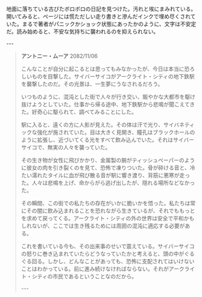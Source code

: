 地面に落ちている古びたボロボロの日記を見つけた。汚れと埃にまみれている。開いてみると、ページには慌ただしい走り書きと滲んだインクで埋め尽くされていた。まるで著者がパニックかショック状態にあったかのように、文字は不安定だ。読み始めると、不安な気持ちに襲われるのを抑えられない。

_---_

> **アントニー・ムーア**
> 2082/11/06
>
> こんなことが自分に起こるとは思ってもみなかったが、今日は本当に恐ろしいものを目撃した。サイバーサイコがアークライト・シティの地下鉄駅を襲撃したのだ。その光景は、一生夢にうなされるだろう。
>
> いつものように、混沌とした街で人々が行き交い、賑やかな大都市を駆け抜けようとしていた。仕事から帰る途中、地下鉄駅から悲鳴が聞こえてきた。好奇心に駆られて、調べてみることにした。
>
> 駅に入ると、遠くの方に人影が見えた。その体は汗で光り、サイバネティックな強化が施されていた。目は大きく見開き、瞳孔はブラックホールのように拡張し、近づいてくる光をすべて飲み込んでいた。それはサイバーサイコで、無実の人々を襲っていた。
>
> その生き物が女性に飛びかかり、金属製の腕がティッシュペーパーのように彼女の肉を引き裂くのを見て、恐怖で凍りついた。骨が砕ける音と、冷たい濡れたタイルに血が飛び散る音が駅に響き渡り、背筋に悪寒が走った。人々は悲鳴を上げ、命からがら逃げ出したが、隠れる場所などなかった。
>
> その瞬間、この街での私たちの存在がいかに脆いかを悟った。私たちは常にその闇に飲み込まれることを恐れながら生きているが、それでももっとを求めて戻ってくる。アークライト・シティの外の世界は安全で平和かもしれないが、ここでは生き残るためには周囲の混沌に適応する必要がある。
>
> これを書いている今も、その出来事のせいで震えている。サイバーサイコの怒りに巻き込まれていたらどうなっていたかと考えると、頭の中がぐるぐる回る。しかし、どんなことがあっても、恐怖に支配されてはいけないことはわかっている。前に進み続けなければならない。それがアークライト・シティの市民であるということなのだから。
>
> _---_
